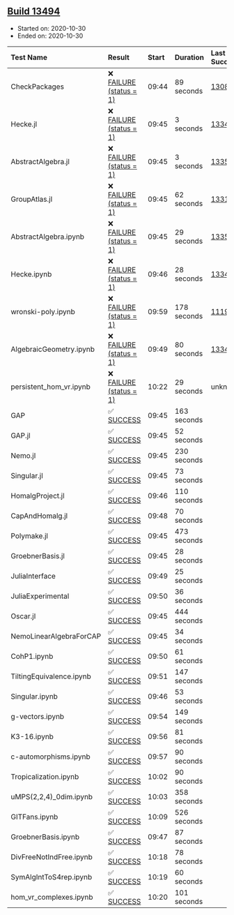 ## [Build 13494](https://oscarci.mathematik.uni-kl.de/job/oscar/13494/)

* Started on: 2020-10-30
* Ended on: 2020-10-30

| Test Name    | Result | Start | Duration | Last Success | First Failure |
|:-------------|:-------|:------|:---------|:-------------|:--------------|
| CheckPackages | ❌ [FAILURE (status = 1)](https://oscarci.mathematik.uni-kl.de/job/oscar/13494/artifact/logs/build-13494/CheckPackages.log) | 09:44 | 89 seconds | [13085](https://oscarci.mathematik.uni-kl.de/job/oscar/13085/) | [13086](https://oscarci.mathematik.uni-kl.de/job/oscar/13086/) |
| Hecke.jl | ❌ [FAILURE (status = 1)](https://oscarci.mathematik.uni-kl.de/job/oscar/13494/artifact/logs/build-13494/Hecke.jl.log) | 09:45 | 3 seconds | [13341](https://oscarci.mathematik.uni-kl.de/job/oscar/13341/) | [13342](https://oscarci.mathematik.uni-kl.de/job/oscar/13342/) |
| AbstractAlgebra.jl | ❌ [FAILURE (status = 1)](https://oscarci.mathematik.uni-kl.de/job/oscar/13494/artifact/logs/build-13494/AbstractAlgebra.jl.log) | 09:45 | 3 seconds | [13355](https://oscarci.mathematik.uni-kl.de/job/oscar/13355/) | [13356](https://oscarci.mathematik.uni-kl.de/job/oscar/13356/) |
| GroupAtlas.jl | ❌ [FAILURE (status = 1)](https://oscarci.mathematik.uni-kl.de/job/oscar/13494/artifact/logs/build-13494/GroupAtlas.jl.log) | 09:45 | 62 seconds | [13311](https://oscarci.mathematik.uni-kl.de/job/oscar/13311/) | [13312](https://oscarci.mathematik.uni-kl.de/job/oscar/13312/) |
| AbstractAlgebra.ipynb | ❌ [FAILURE (status = 1)](https://oscarci.mathematik.uni-kl.de/job/oscar/13494/artifact/logs/build-13494/AbstractAlgebra.ipynb.log) | 09:45 | 29 seconds | [13355](https://oscarci.mathematik.uni-kl.de/job/oscar/13355/) | [13356](https://oscarci.mathematik.uni-kl.de/job/oscar/13356/) |
| Hecke.ipynb | ❌ [FAILURE (status = 1)](https://oscarci.mathematik.uni-kl.de/job/oscar/13494/artifact/logs/build-13494/Hecke.ipynb.log) | 09:46 | 28 seconds | [13341](https://oscarci.mathematik.uni-kl.de/job/oscar/13341/) | [13342](https://oscarci.mathematik.uni-kl.de/job/oscar/13342/) |
| wronski-poly.ipynb | ❌ [FAILURE (status = 1)](https://oscarci.mathematik.uni-kl.de/job/oscar/13494/artifact/logs/build-13494/wronski-poly.ipynb.log) | 09:59 | 178 seconds | [11192](https://oscarci.mathematik.uni-kl.de/job/oscar/11192/) | [11193](https://oscarci.mathematik.uni-kl.de/job/oscar/11193/) |
| AlgebraicGeometry.ipynb | ❌ [FAILURE (status = 1)](https://oscarci.mathematik.uni-kl.de/job/oscar/13494/artifact/logs/build-13494/AlgebraicGeometry.ipynb.log) | 09:49 | 80 seconds | [13341](https://oscarci.mathematik.uni-kl.de/job/oscar/13341/) | [13342](https://oscarci.mathematik.uni-kl.de/job/oscar/13342/) |
| persistent_hom_vr.ipynb | ❌ [FAILURE (status = 1)](https://oscarci.mathematik.uni-kl.de/job/oscar/13494/artifact/logs/build-13494/persistent_hom_vr.ipynb.log) | 10:22 | 29 seconds | unknown | unknown |
| GAP | ✅ [SUCCESS](https://oscarci.mathematik.uni-kl.de/job/oscar/13494/artifact/logs/build-13494/GAP.log) | 09:45 | 163 seconds |  |  |
| GAP.jl | ✅ [SUCCESS](https://oscarci.mathematik.uni-kl.de/job/oscar/13494/artifact/logs/build-13494/GAP.jl.log) | 09:45 | 52 seconds |  |  |
| Nemo.jl | ✅ [SUCCESS](https://oscarci.mathematik.uni-kl.de/job/oscar/13494/artifact/logs/build-13494/Nemo.jl.log) | 09:45 | 230 seconds |  |  |
| Singular.jl | ✅ [SUCCESS](https://oscarci.mathematik.uni-kl.de/job/oscar/13494/artifact/logs/build-13494/Singular.jl.log) | 09:45 | 73 seconds |  |  |
| HomalgProject.jl | ✅ [SUCCESS](https://oscarci.mathematik.uni-kl.de/job/oscar/13494/artifact/logs/build-13494/HomalgProject.jl.log) | 09:46 | 110 seconds |  |  |
| CapAndHomalg.jl | ✅ [SUCCESS](https://oscarci.mathematik.uni-kl.de/job/oscar/13494/artifact/logs/build-13494/CapAndHomalg.jl.log) | 09:48 | 70 seconds |  |  |
| Polymake.jl | ✅ [SUCCESS](https://oscarci.mathematik.uni-kl.de/job/oscar/13494/artifact/logs/build-13494/Polymake.jl.log) | 09:45 | 473 seconds |  |  |
| GroebnerBasis.jl | ✅ [SUCCESS](https://oscarci.mathematik.uni-kl.de/job/oscar/13494/artifact/logs/build-13494/GroebnerBasis.jl.log) | 09:45 | 28 seconds |  |  |
| JuliaInterface | ✅ [SUCCESS](https://oscarci.mathematik.uni-kl.de/job/oscar/13494/artifact/logs/build-13494/JuliaInterface.log) | 09:49 | 25 seconds |  |  |
| JuliaExperimental | ✅ [SUCCESS](https://oscarci.mathematik.uni-kl.de/job/oscar/13494/artifact/logs/build-13494/JuliaExperimental.log) | 09:50 | 36 seconds |  |  |
| Oscar.jl | ✅ [SUCCESS](https://oscarci.mathematik.uni-kl.de/job/oscar/13494/artifact/logs/build-13494/Oscar.jl.log) | 09:45 | 444 seconds |  |  |
| NemoLinearAlgebraForCAP | ✅ [SUCCESS](https://oscarci.mathematik.uni-kl.de/job/oscar/13494/artifact/logs/build-13494/NemoLinearAlgebraForCAP.log) | 09:45 | 34 seconds |  |  |
| CohP1.ipynb | ✅ [SUCCESS](https://oscarci.mathematik.uni-kl.de/job/oscar/13494/artifact/logs/build-13494/CohP1.ipynb.log) | 09:50 | 61 seconds |  |  |
| TiltingEquivalence.ipynb | ✅ [SUCCESS](https://oscarci.mathematik.uni-kl.de/job/oscar/13494/artifact/logs/build-13494/TiltingEquivalence.ipynb.log) | 09:51 | 147 seconds |  |  |
| Singular.ipynb | ✅ [SUCCESS](https://oscarci.mathematik.uni-kl.de/job/oscar/13494/artifact/logs/build-13494/Singular.ipynb.log) | 09:46 | 53 seconds |  |  |
| g-vectors.ipynb | ✅ [SUCCESS](https://oscarci.mathematik.uni-kl.de/job/oscar/13494/artifact/logs/build-13494/g-vectors.ipynb.log) | 09:54 | 149 seconds |  |  |
| K3-16.ipynb | ✅ [SUCCESS](https://oscarci.mathematik.uni-kl.de/job/oscar/13494/artifact/logs/build-13494/K3-16.ipynb.log) | 09:56 | 81 seconds |  |  |
| c-automorphisms.ipynb | ✅ [SUCCESS](https://oscarci.mathematik.uni-kl.de/job/oscar/13494/artifact/logs/build-13494/c-automorphisms.ipynb.log) | 09:57 | 90 seconds |  |  |
| Tropicalization.ipynb | ✅ [SUCCESS](https://oscarci.mathematik.uni-kl.de/job/oscar/13494/artifact/logs/build-13494/Tropicalization.ipynb.log) | 10:02 | 90 seconds |  |  |
| uMPS(2,2,4)_0dim.ipynb | ✅ [SUCCESS](https://oscarci.mathematik.uni-kl.de/job/oscar/13494/artifact/logs/build-13494/uMPS-2-2-4-_0dim.ipynb.log) | 10:03 | 358 seconds |  |  |
| GITFans.ipynb | ✅ [SUCCESS](https://oscarci.mathematik.uni-kl.de/job/oscar/13494/artifact/logs/build-13494/GITFans.ipynb.log) | 10:09 | 526 seconds |  |  |
| GroebnerBasis.ipynb | ✅ [SUCCESS](https://oscarci.mathematik.uni-kl.de/job/oscar/13494/artifact/logs/build-13494/GroebnerBasis.ipynb.log) | 09:47 | 87 seconds |  |  |
| DivFreeNotIndFree.ipynb | ✅ [SUCCESS](https://oscarci.mathematik.uni-kl.de/job/oscar/13494/artifact/logs/build-13494/DivFreeNotIndFree.ipynb.log) | 10:18 | 78 seconds |  |  |
| SymAlgIntToS4rep.ipynb | ✅ [SUCCESS](https://oscarci.mathematik.uni-kl.de/job/oscar/13494/artifact/logs/build-13494/SymAlgIntToS4rep.ipynb.log) | 10:19 | 60 seconds |  |  |
| hom_vr_complexes.ipynb | ✅ [SUCCESS](https://oscarci.mathematik.uni-kl.de/job/oscar/13494/artifact/logs/build-13494/hom_vr_complexes.ipynb.log) | 10:20 | 101 seconds |  |  |
